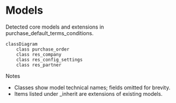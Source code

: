 # Models

Detected core models and extensions in purchase_default_terms_conditions.

```mermaid
classDiagram
    class purchase_order
    class res_company
    class res_config_settings
    class res_partner
```

Notes
- Classes show model technical names; fields omitted for brevity.
- Items listed under _inherit are extensions of existing models.
